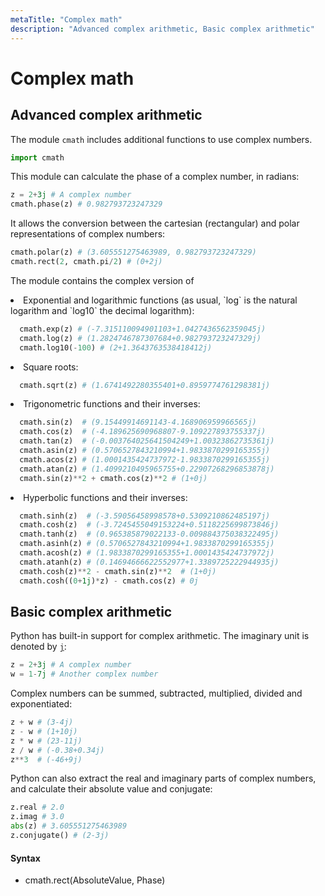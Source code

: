 ```yaml
---
metaTitle: "Complex math"
description: "Advanced complex arithmetic, Basic complex arithmetic"
---
```


# Complex math



## Advanced complex arithmetic


The module `cmath` includes additional functions to use complex numbers.

```py
import cmath

```

This module can calculate the phase of a complex number, in radians:

```py
z = 2+3j # A complex number
cmath.phase(z) # 0.982793723247329

```

It allows the conversion between the cartesian (rectangular) and polar representations of complex numbers:

```py
cmath.polar(z) # (3.605551275463989, 0.982793723247329)
cmath.rect(2, cmath.pi/2) # (0+2j)

```

The module contains the complex version of

<li>
Exponential and logarithmic functions (as usual, `log` is the natural logarithm and `log10` the decimal logarithm):

```py
  cmath.exp(z) # (-7.315110094901103+1.0427436562359045j)
  cmath.log(z) # (1.2824746787307684+0.982793723247329j)
  cmath.log10(-100) # (2+1.3643763538418412j)

```


</li>

<li>
Square roots:

```py
  cmath.sqrt(z) # (1.6741492280355401+0.8959774761298381j)

```


</li>
<li>
Trigonometric functions and their inverses:

```py
  cmath.sin(z)  # (9.15449914691143-4.168906959966565j)
  cmath.cos(z)  # (-4.189625690968807-9.109227893755337j)
  cmath.tan(z)  # (-0.003764025641504249+1.00323862735361j)
  cmath.asin(z) # (0.5706527843210994+1.9833870299165355j)
  cmath.acos(z) # (1.0001435424737972-1.9833870299165355j)
  cmath.atan(z) # (1.4099210495965755+0.22907268296853878j)
  cmath.sin(z)**2 + cmath.cos(z)**2 # (1+0j)

```


</li>
<li>
Hyperbolic functions and their inverses:

```py
  cmath.sinh(z)  # (-3.59056458998578+0.5309210862485197j)
  cmath.cosh(z)  # (-3.7245455049153224+0.5118225699873846j)
  cmath.tanh(z)  # (0.965385879022133-0.009884375038322495j)
  cmath.asinh(z) # (0.5706527843210994+1.9833870299165355j)
  cmath.acosh(z) # (1.9833870299165355+1.0001435424737972j)
  cmath.atanh(z) # (0.14694666622552977+1.3389725222944935j)
  cmath.cosh(z)**2 - cmath.sin(z)**2  # (1+0j)
  cmath.cosh((0+1j)*z) - cmath.cos(z) # 0j

```


</li>



## Basic complex arithmetic


Python has built-in support for complex arithmetic. The imaginary unit is denoted by [`j`](http://stackoverflow.com/questions/24812444/why-are-complex-numbers-in-python-denoted-with-j-instead-of-i#24812657):

```py
z = 2+3j # A complex number
w = 1-7j # Another complex number

```

Complex numbers can be summed, subtracted, multiplied, divided and exponentiated:

```py
z + w # (3-4j) 
z - w # (1+10j)
z * w # (23-11j) 
z / w # (-0.38+0.34j)
z**3  # (-46+9j)

```

Python can also extract the real and imaginary parts of complex numbers, and calculate their absolute value and conjugate:

```py
z.real # 2.0
z.imag # 3.0
abs(z) # 3.605551275463989
z.conjugate() # (2-3j)

```



#### Syntax


- cmath.rect(AbsoluteValue, Phase)

